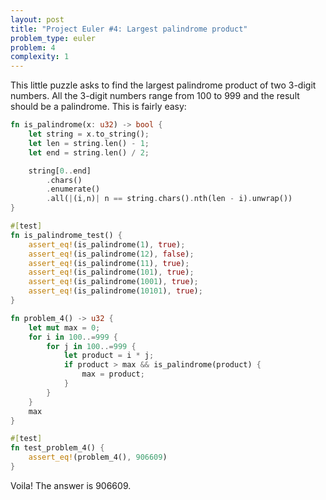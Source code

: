 ```yaml
---
layout: post
title: "Project Euler #4: Largest palindrome product"
problem_type: euler
problem: 4
complexity: 1
---
```


This little puzzle asks to find the largest palindrome product of two 3-digit numbers. All the 3-digit numbers range from 100 to 999 and the result should be a palindrome. This is fairly easy:

```rust
fn is_palindrome(x: u32) -> bool {
    let string = x.to_string();
    let len = string.len() - 1;
    let end = string.len() / 2;

    string[0..end]
        .chars()
        .enumerate()
        .all(|(i,n)| n == string.chars().nth(len - i).unwrap())
}

#[test]
fn is_palindrome_test() {
    assert_eq!(is_palindrome(1), true);
    assert_eq!(is_palindrome(12), false);
    assert_eq!(is_palindrome(11), true);
    assert_eq!(is_palindrome(101), true);
    assert_eq!(is_palindrome(1001), true);
    assert_eq!(is_palindrome(10101), true);
}

fn problem_4() -> u32 {
    let mut max = 0;
    for i in 100..=999 {
        for j in 100..=999 {
            let product = i * j;
            if product > max && is_palindrome(product) {
                max = product;
            }
        }
    }
    max
}

#[test]
fn test_problem_4() {
    assert_eq!(problem_4(), 906609)
}
```

Voila! The answer is 906609.